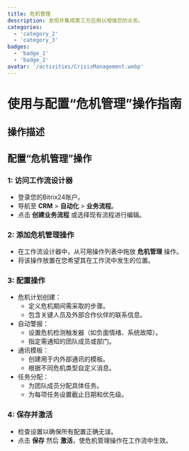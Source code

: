 ```yaml
---
title: 危机管理
description: 发现并集成第三方应用以增强您的业务。
categories: 
  - 'category_2'
  - 'category_3'
badges: 
  - 'badge_1'
  - 'badge_2'
avatar: '/activities/CrisisManagement.webp'
---
```

# 使用与配置“危机管理”操作指南

## 操作描述

## **配置“危机管理”操作**

### 1: 访问工作流设计器
- 登录您的Bitrix24账户。
- 导航至 **CRM** > **自动化** > **业务流程**。
- 点击 **创建业务流程** 或选择现有流程进行编辑。

### 2: 添加危机管理操作
- 在工作流设计器中，从可用操作列表中拖放 **危机管理** 操作。
- 将该操作放置在您希望其在工作流中发生的位置。

### 3: 配置操作
- 危机计划创建：
  - 定义危机期间需采取的步骤。
  - 包含关键人员及外部合作伙伴的联系信息。
- 自动警报：
  - 设置危机检测触发器（如负面情绪、系统故障）。
  - 指定需通知的团队成员或部门。
- 通讯模板：
  - 创建用于内外部通讯的模板。
  - 根据不同危机类型自定义消息。
- 任务分配：
  - 为团队成员分配具体任务。
  - 为每项任务设置截止日期和优先级。

### 4: 保存并激活
- 检查设置以确保所有配置正确无误。
- 点击 **保存** 然后 **激活**，使危机管理操作在工作流中生效。